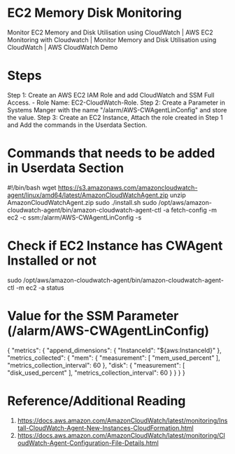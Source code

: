 # EC2 Memory Disk Monitoring
Monitor EC2 Memory and Disk Utilisation using CloudWatch | AWS EC2 Monitoring with Cloudwatch | Monitor Memory and Disk Utilisation using CloudWatch | AWS CloudWatch Demo
# Steps
Step 1: Create an AWS EC2 IAM Role and add CloudWatch and SSM Full Access. - Role Name: EC2-CloudWatch-Role.
Step 2: Create a Parameter in Systems Manger with the name "/alarm/AWS-CWAgentLinConfig" and store the value.
Step 3: Create an EC2 Instance, Attach the role created in Step 1 and Add the commands in the Userdata Section.
# Commands that needs to be added in Userdata Section
#!/bin/bash
wget https://s3.amazonaws.com/amazoncloudwatch-agent/linux/amd64/latest/AmazonCloudWatchAgent.zip
unzip AmazonCloudWatchAgent.zip
sudo ./install.sh
sudo /opt/aws/amazon-cloudwatch-agent/bin/amazon-cloudwatch-agent-ctl -a fetch-config -m ec2 -c ssm:/alarm/AWS-CWAgentLinConfig -s
# Check if EC2 Instance has CWAgent Installed or not
sudo /opt/aws/amazon-cloudwatch-agent/bin/amazon-cloudwatch-agent-ctl -m ec2 -a status
# Value for the SSM Parameter (/alarm/AWS-CWAgentLinConfig)
{
	"metrics": {
		"append_dimensions": {
			"InstanceId": "${aws:InstanceId}"
		},
		"metrics_collected": {
			"mem": {
				"measurement": [
					"mem_used_percent"
				],
				"metrics_collection_interval": 60
			},
            "disk": {
				"measurement": [
                     "disk_used_percent"
				],
				"metrics_collection_interval": 60
			}
		}
	}
}

# Reference/Additional Reading
1. https://docs.aws.amazon.com/AmazonCloudWatch/latest/monitoring/Install-CloudWatch-Agent-New-Instances-CloudFormation.html
2. https://docs.aws.amazon.com/AmazonCloudWatch/latest/monitoring/CloudWatch-Agent-Configuration-File-Details.html
